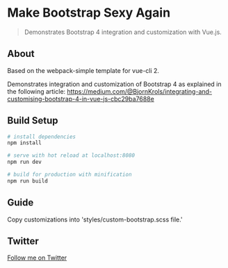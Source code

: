 # Make Bootstrap Sexy Again

> Demonstrates Bootstrap 4 integration and customization with Vue.js.

## About

Based on the webpack-simple template for vue-cli 2.

Demonstrates integration and customization of Bootstrap 4 as explained in the following article: https://medium.com/@BjornKrols/integrating-and-customising-bootstrap-4-in-vue-js-cbc29ba7688e

## Build Setup

```bash
# install dependencies
npm install

# serve with hot reload at localhost:8080
npm run dev

# build for production with minification
npm run build
```

## Guide

Copy customizations into 'styles/custom-bootstrap.scss file.'

## Twitter

[Follow me on Twitter](https://twitter.com/KrolsBjorn)

